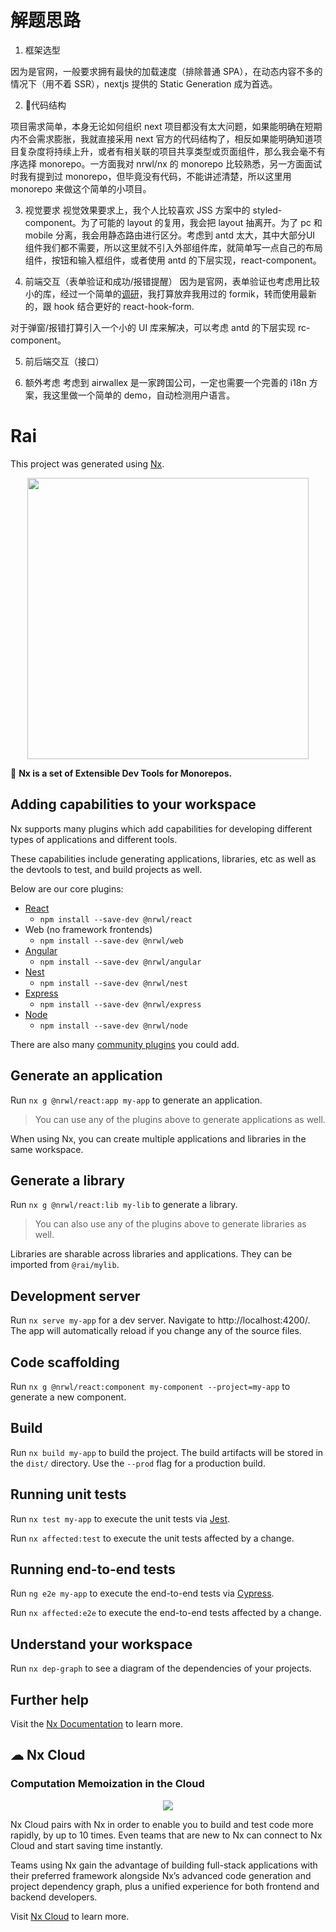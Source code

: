 # 解题思路

1. 框架选型

因为是官网，一般要求拥有最快的加载速度（排除普通 SPA），在动态内容不多的情况下（用不着 SSR），nextjs 提供的 Static Generation 成为首选。

2. 代码结构

项目需求简单，本身无论如何组织 next 项目都没有太大问题，如果能明确在短期内不会需求膨胀，我就直接采用 next 官方的代码结构了，相反如果能明确知道项目复杂度将持续上升，或者有相关联的项目共享类型或页面组件，那么我会毫不有序选择 monorepo。一方面我对 nrwl/nx 的 monorepo 比较熟悉，另一方面面试时我有提到过 monorepo，但毕竟没有代码，不能讲述清楚，所以这里用 monorepo 来做这个简单的小项目。

3. 视觉要求
视觉效果要求上，我个人比较喜欢 JSS 方案中的 styled-component。为了可能的 layout 的复用，我会把 layout 抽离开。为了 pc 和 mobile 分离，我会用静态路由进行区分。考虑到 antd 太大，其中大部分UI 组件我们都不需要，所以这里就不引入外部组件库，就简单写一点自己的布局组件，按钮和输入框组件，或者使用 antd 的下层实现，react-component。

4. 前端交互（表单验证和成功/报错提醒）
因为是官网，表单验证也考虑用比较小的库，经过一个简单的[调研](https://blog.bitsrc.io/react-hook-form-vs-formik-form-builder-library-for-react-23ed559fdae)，我打算放弃我用过的 formik，转而使用最新的，跟 hook 结合更好的 react-hook-form. 

对于弹窗/报错打算引入一个小的 UI 库来解决，可以考虑 antd 的下层实现 rc-component。

5. 前后端交互（接口）



6. 额外考虑
考虑到 airwallex 是一家跨国公司，一定也需要一个完善的 i18n 方案，我这里做一个简单的 demo，自动检测用户语言。

# Rai

This project was generated using [Nx](https://nx.dev).

<p align="center"><img src="https://raw.githubusercontent.com/nrwl/nx/master/images/nx-logo.png" width="450"></p>

🔎 **Nx is a set of Extensible Dev Tools for Monorepos.**

## Adding capabilities to your workspace

Nx supports many plugins which add capabilities for developing different types of applications and different tools.

These capabilities include generating applications, libraries, etc as well as the devtools to test, and build projects as well.

Below are our core plugins:

- [React](https://reactjs.org)
  - `npm install --save-dev @nrwl/react`
- Web (no framework frontends)
  - `npm install --save-dev @nrwl/web`
- [Angular](https://angular.io)
  - `npm install --save-dev @nrwl/angular`
- [Nest](https://nestjs.com)
  - `npm install --save-dev @nrwl/nest`
- [Express](https://expressjs.com)
  - `npm install --save-dev @nrwl/express`
- [Node](https://nodejs.org)
  - `npm install --save-dev @nrwl/node`

There are also many [community plugins](https://nx.dev/nx-community) you could add.

## Generate an application

Run `nx g @nrwl/react:app my-app` to generate an application.

> You can use any of the plugins above to generate applications as well.

When using Nx, you can create multiple applications and libraries in the same workspace.

## Generate a library

Run `nx g @nrwl/react:lib my-lib` to generate a library.

> You can also use any of the plugins above to generate libraries as well.

Libraries are sharable across libraries and applications. They can be imported from `@rai/mylib`.

## Development server

Run `nx serve my-app` for a dev server. Navigate to http://localhost:4200/. The app will automatically reload if you change any of the source files.

## Code scaffolding

Run `nx g @nrwl/react:component my-component --project=my-app` to generate a new component.

## Build

Run `nx build my-app` to build the project. The build artifacts will be stored in the `dist/` directory. Use the `--prod` flag for a production build.

## Running unit tests

Run `nx test my-app` to execute the unit tests via [Jest](https://jestjs.io).

Run `nx affected:test` to execute the unit tests affected by a change.

## Running end-to-end tests

Run `ng e2e my-app` to execute the end-to-end tests via [Cypress](https://www.cypress.io).

Run `nx affected:e2e` to execute the end-to-end tests affected by a change.

## Understand your workspace

Run `nx dep-graph` to see a diagram of the dependencies of your projects.

## Further help

Visit the [Nx Documentation](https://nx.dev) to learn more.

## ☁ Nx Cloud

### Computation Memoization in the Cloud

<p align="center"><img src="https://raw.githubusercontent.com/nrwl/nx/master/images/nx-cloud-card.png"></p>

Nx Cloud pairs with Nx in order to enable you to build and test code more rapidly, by up to 10 times. Even teams that are new to Nx can connect to Nx Cloud and start saving time instantly.

Teams using Nx gain the advantage of building full-stack applications with their preferred framework alongside Nx’s advanced code generation and project dependency graph, plus a unified experience for both frontend and backend developers.

Visit [Nx Cloud](https://nx.app/) to learn more.
